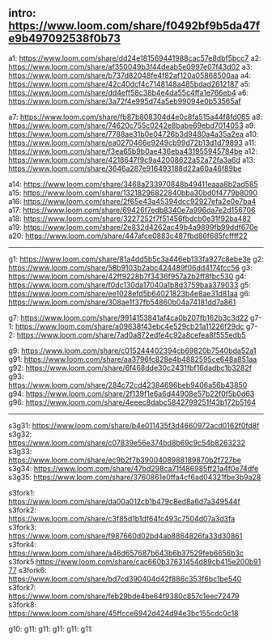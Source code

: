 intro: https://www.loom.com/share/f0492bf9b5da47fe9b497092538f0b73
---

a1: https://www.loom.com/share/dd24e181569441988cac57e8dbf5bcc7
a2:  https://www.loom.com/share/af350049b3f44deab5e0997e07f43d02
a3: https://www.loom.com/share/b737d82048fe4f82af120a05868500aa
a4: https://www.loom.com/share/42c40dcf4c7148148a485bdad2612187
a5: https://www.loom.com/share/dd4eff58c38b4e4da55c4ffa1e766eb4
a6: https://www.loom.com/share/3a72f4e995d74a5eb99094e0b53565af

a7: https://www.loom.com/share/fb87b808304d4e0c8fa515a44f8fd065
a8: https://www.loom.com/share/74620c755c0242e8babe69ebd7014053
a9: https://www.loom.com/share/7788ae31b0e04726b3d9480a4a35a2ea
a10: https://www.loom.com/share/ea0270466e9249cb99d72b13d1d79893
a11: https://www.loom.com/share/f3ea65b9b0ae436eba431955945784be
a12: https://www.loom.com/share/4218647f9c9a42008622a52a72fa3a6d
a13: https://www.loom.com/share/3646a287e916493188d22a60a46f89be

a14: https://www.loom.com/share/3468a233970848b49411eaaa8b2ad585
a15: https://www.loom.com/share/13218296822840bba30bd0f4779b8090
a16: https://www.loom.com/share/2f65e43a45394dcc92927efa2e0e7ba4
a17: https://www.loom.com/share/69426f7edb8340e7a996da7e2d156706
a18: https://www.loom.com/share/3227252f7f51456fbdcb0e31f92ba482
a19: https://www.loom.com/share/2e832d4262ac49b4a9899fb99ddf670e
a20: https://www.loom.com/share/447afce0883c487fbd86f685fcffff22




---
g1: https://www.loom.com/share/81a4dd5b5c3a446eb133fa927c8ebe3e
g2: https://www.loom.com/share/58b9103b2abc424489f06dd4174fcc56
g3: https://www.loom.com/share/42ff9228b7f3436f957a2b2ff8fbc530
g4: https://www.loom.com/share/f0dc130da17040a1b8d3759baa379033
g5: https://www.loom.com/share/ee1028efd5b64021823b4e8ae31d81aa
g6: https://www.loom.com/share/308ae1f37fb54860b04a74181dd7a861

g7: https://www.loom.com/share/9914153841af4ca0b207fb162b3c3d22
g7-1: https://www.loom.com/share/a09638f43ebc4e529cb21a11226f29dc
g7-2: https://www.loom.com/share/7ad0a872edfe4c92a8cefea8f555edb5



g9: https://www.loom.com/share/c015244402394cb69820b7540bda52a1
g91: https://www.loom.com/share/aa3796fc828e4b4882595ce648a851aa
g92: https://www.loom.com/share/6f468dde30c2431fbf16dadbc1b3282f
g93: https://www.loom.com/share/284c72cd42384696beb9406a56b43850
g94: https://www.loom.com/share/2f139f1e6a6d44908e57b22f0f5b0d63
g96: https://www.loom.com/share/4eeec8dabc5842799251f43b172b5164


---


s3g31: https://www.loom.com/share/b4e011435f3d4660972acd0162f0fd8f
s3g32: https://www.loom.com/share/c07839e56e374bd8b69c9c54b8263232
s3g33: https://www.loom.com/share/ec9b2f7b3900408988189870b2f727be
s3g34: https://www.loom.com/share/47bd298ca71f486985ff21a4f0e74dfe
s3g35: https://www.loom.com/share/3760861e0ffa4cf6ad04321fbe3b9a28



s3fork1: https://www.loom.com/share/da00a012cb1b479c8ed8a6d7a349544f
s3fork2: https://www.loom.com/share/c3f85d1b1df64fc493c7504d07a3d3fa
s3fork3: https://www.loom.com/share/f987660d02bd4ab8864826fa33d30861
s3fork4: https://www.loom.com/share/a46d657687b643b6b37529feb6656b3c
s3fork5:https://www.loom.com/share/cac660b37631454d89cb415e200b9177
s3fork6: https://www.loom.com/share/bd7cd390404d42f886c353f6bc1be540
s3fork7: https://www.loom.com/share/feb29bde4be64f9380c857c1eec72479
s3fork8: https://www.loom.com/share/45ffcce6942d424d94e3bc155cdc0c18



g10:
g11:
g11:
g11:
g11:
g11:
